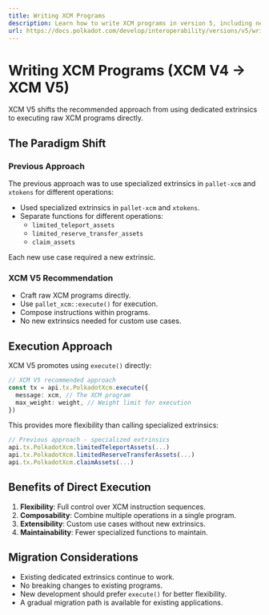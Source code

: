 ```yaml
---
title: Writing XCM Programs
description: Learn how to write XCM programs in version 5, including new execution patterns, instruction syntax, and best practices for cross-chain communication.
url: https://docs.polkadot.com/develop/interoperability/versions/v5/writing-xcm-programs/
---
```


# Writing XCM Programs (XCM V4 → XCM V5)

XCM V5 shifts the recommended approach from using dedicated extrinsics to executing raw XCM programs directly.

## The Paradigm Shift

### Previous Approach

The previous approach was to use specialized extrinsics in `pallet-xcm` and `xtokens` for different operations:

- Used specialized extrinsics in `pallet-xcm` and `xtokens`.
- Separate functions for different operations:
    - `limited_teleport_assets`
    - `limited_reserve_transfer_assets`
    - `claim_assets`

Each new use case required a new extrinsic.

### XCM V5 Recommendation

- Craft raw XCM programs directly.
- Use `pallet_xcm::execute()` for execution.
- Compose instructions within programs.
- No new extrinsics needed for custom use cases.

## Execution Approach

XCM V5 promotes using `execute()` directly:

```typescript
// XCM V5 recommended approach
const tx = api.tx.PolkadotXcm.execute({
  message: xcm, // The XCM program
  max_weight: weight, // Weight limit for execution
})
```

This provides more flexibility than calling specialized extrinsics:

```typescript
// Previous approach - specialized extrinsics
api.tx.PolkadotXcm.limitedTeleportAssets(...)
api.tx.PolkadotXcm.limitedReserveTransferAssets(...)
api.tx.PolkadotXcm.claimAssets(...)
```

## Benefits of Direct Execution

1. **Flexibility**: Full control over XCM instruction sequences.
2. **Composability**: Combine multiple operations in a single program.
3. **Extensibility**: Custom use cases without new extrinsics.
4. **Maintainability**: Fewer specialized functions to maintain.

## Migration Considerations

- Existing dedicated extrinsics continue to work.
- No breaking changes to existing programs.
- New development should prefer `execute()` for better flexibility.
- A gradual migration path is available for existing applications.
